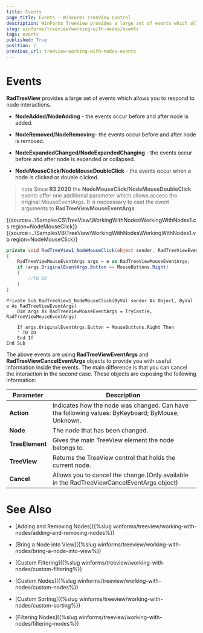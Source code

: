 ```yaml
---
title: Events
page_title: Events - WinForms TreeView Control
description: WinForms TreeView provides a large set of events which allows you to respond to node interactions. 
slug: winforms/treeview/working-with-nodes/events
tags: events
published: True
position: 7
previous_url: treeview-working-with-nodes-events
---
```


# Events

__RadTreeView__ provides a large set of events which allows you to respond to node interactions. 

* __NodeAdded/NodeAdding__ - the events occur before and after node is added.

* __NodeRemoved/NodeRemoving__- the events occur before and after node is removed.

* __NodeExpandedChanged/NodeExpandedChanging__ - the events occur before and after node is expanded or collapsed.

* __NodeMouseClick/NodeMouseDoubleClick__ - the events occur when a node is clicked or double clicked. 

>note Since __R3 2020__ the __NodeMouseClick/NodeMouseDoubleClick__  events offer one additional parameter which allows access the original MouseEventArgs. It is neccessary to cast the event arguments to __RadTreeViewMouseEventArgs__.

{{source=..\SamplesCS\TreeView\WorkingWithNodes\WorkingWithNodes1.cs region=NodeMouseClick}} 
{{source=..\SamplesVB\TreeView\WorkingWithNodes\WorkingWithNodes1.vb region=NodeMouseClick}} 

````C#
private void RadTreeView1_NodeMouseClick(object sender, RadTreeViewEventArgs e)
{
    RadTreeViewMouseEventArgs args = e as RadTreeViewMouseEventArgs;
    if (args.OriginalEventArgs.Button == MouseButtons.Right)
    {
        //TO DO
    }
}

````
````VB.NET
Private Sub RadTreeView1_NodeMouseClick(ByVal sender As Object, ByVal e As RadTreeViewEventArgs)
    Dim args As RadTreeViewMouseEventArgs = TryCast(e, RadTreeViewMouseEventArgs)

    If args.OriginalEventArgs.Button = MouseButtons.Right Then
    ' TO DO
    End If
End Sub

````

The above events are using __RadTreeViewEventArgs__ and __RadTreeViewCancelEventArgs__ objects to provide you with useful information inside the events. The main difference is that you can cancel the interaction in the second case. These objects are exposing the following information:
        

| Parameter | Description |
| ------ | ------ |
| __Action__ |Indicates how the node was changed. Can have the following values: ByKeyboard; ByMouse; Unknown.|
| __Node__ |The node that has been changed.|
| __TreeElement__ |Gives the main TreeView element the node belongs to.|
| __TreeView__ |Returns the TreeView control that holds the current node.|
| __Cancel__ |Allows you to cancel the change.(Only available in the RadTreeViewCancelEventArgs object)|

# See Also
* [Adding and Removing Nodes]({%slug winforms/treeview/working-with-nodes/adding-and-removing-nodes%})

* [Bring a Node into View]({%slug winforms/treeview/working-with-nodes/bring-a-node-into-view%})

* [Custom Filtering]({%slug winforms/treeview/working-with-nodes/custom-filtering%})

* [Custom Nodes]({%slug winforms/treeview/working-with-nodes/custom-nodes%})

* [Custom Sorting]({%slug winforms/treeview/working-with-nodes/custom-sorting%})

* [Filtering Nodes]({%slug winforms/treeview/working-with-nodes/filtering-nodes%})


